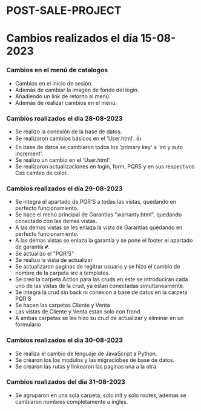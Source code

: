 # POST-SALE-PROJECT

# Cambios realizados el día 15-08-2023

### Cambios en el menú de catalogos
* Cambios en el inicio de sesión.
* Además de cambiar la imagén de fondo del login.
* Añadiendo un link de retorno al menú.
* Además de realizar cambios en el menú.


### Cambios realizados el día 28-08-2023
* Se realizo la conexión de la base de datos.
* Se realizaron cambios básicos en el 'User.html'. 👍
* En base de datos se cambiaron todos los 'primary key' a 'int y auto increment'.
* Se realizo un cambio en el 'User.html'.
* Se realizaron actualizaciones en login, form, PQRS y en sus respectivos Css cambio de color.


### Cambios realizados el día 29-08-2023
* Se integra el apartado de PQR'S a todas las vistas, quedando en perfecto funcionamiento.
* Se hace el menú principal de Garantías "warranty.html", quedando conectado con las demas vistas.
* A las demas vistas se les enlaza la vista de Garantías quedando en perfecto funcionamiento.
* A las demas vistas se enlaza la garantía y se pone el footer el apartado de garantía 💕.
* Se actualizo el "PQR'S"
* Se realizo la vista de actualizar
* Se actualizaron paginas de regitrar usuario y se hizo el cambio de nombre de la carpeta src a templates.
* Se creo la carpeta Action para las cruds en este se introduciran cada uno de las vistas de la crud, ya estan conectadas simultaneamente. 
* Se integra la crud sin back ni conexion a base de datos en la carpeta PQR'S
* Se hacen las carpetas Cliente y Venta
* Las vistas de Cliente y Venta estan solo con frond 
* A ambas carpetas se les hizo su crud de actualizar y eliminar en un formulario

### Cambios realizados el dia 30-08-2023
* Se realiza el cambio de lenguaje de JavaScript a Python.
* Se crearon los los modulos y las migraciobes de base de datos.
* Se crearon las rutas y linkearon las paginas una a la otra.
    
### Cambios realizados del dia 31-08-2023
* Se agruparon en una sola carpeta, solo init y solo routes, ademas se cambiaron nombres completamente a ingles.